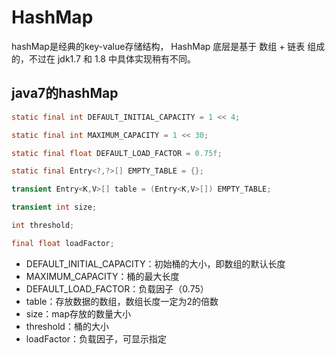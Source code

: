 # HashMap
hashMap是经典的key-value存储结构， HashMap 底层是基于 数组 + 链表 组成的，不过在 jdk1.7 和 1.8 中具体实现稍有不同。

## java7的hashMap
```java
static final int DEFAULT_INITIAL_CAPACITY = 1 << 4;

static final int MAXIMUM_CAPACITY = 1 << 30;

static final float DEFAULT_LOAD_FACTOR = 0.75f;

static final Entry<?,?>[] EMPTY_TABLE = {};

transient Entry<K,V>[] table = (Entry<K,V>[]) EMPTY_TABLE;

transient int size;

int threshold;

final float loadFactor;
```

- DEFAULT_INITIAL_CAPACITY：初始桶的大小，即数组的默认长度
- MAXIMUM_CAPACITY：桶的最大长度
- DEFAULT_LOAD_FACTOR：负载因子（0.75）
- table：存放数据的数组，数组长度一定为2的倍数
- size：map存放的数量大小
- threshold：桶的大小
- loadFactor：负载因子，可显示指定